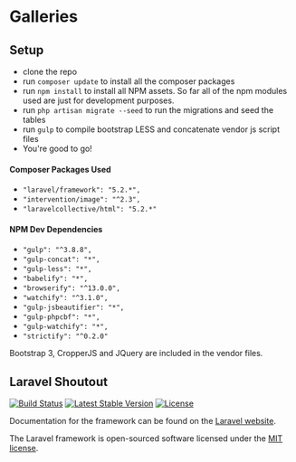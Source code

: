 # Galleries
## Setup
* clone the repo
* run `composer update` to install all the composer packages
* run `npm install` to install all NPM assets. So far all of the npm modules used are just for development purposes.
* run `php artisan migrate --seed` to run the migrations and seed the tables
* run `gulp` to compile bootstrap LESS and concatenate vendor js script files
* You're good to go!

#### Composer Packages Used
 * `"laravel/framework": "5.2.*",`
 * `"intervention/image": "^2.3",`
 * `"laravelcollective/html": "5.2.*"`

#### NPM Dev Dependencies
* `"gulp": "^3.8.8",`
* `"gulp-concat": "*",`
* `"gulp-less": "*",`
* `"babelify": "*",`
* `"browserify": "^13.0.0",`
* `"watchify": "^3.1.0",`
* `"gulp-jsbeautifier": "*",`
* `"gulp-phpcbf": "*",`
* `"gulp-watchify": "*",`
* `"strictify": "^0.2.0"`

Bootstrap 3, CropperJS and JQuery are included in the vendor files.


## Laravel Shoutout

[![Build Status](https://travis-ci.org/laravel/framework.svg)](https://travis-ci.org/laravel/framework)
[![Latest Stable Version](https://poser.pugx.org/laravel/framework/v/stable.svg)](https://packagist.org/packages/laravel/framework)
[![License](https://poser.pugx.org/laravel/framework/license.svg)](https://packagist.org/packages/laravel/framework)

Documentation for the framework can be found on the [Laravel website](http://laravel.com/docs).

The Laravel framework is open-sourced software licensed under the [MIT license](http://opensource.org/licenses/MIT).

